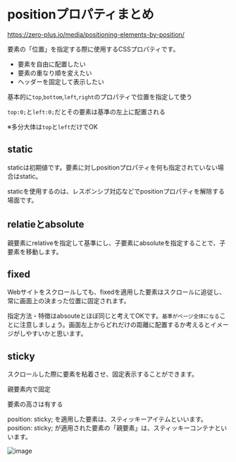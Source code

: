 # positionプロパティまとめ

https://zero-plus.io/media/positioning-elements-by-position/

要素の「位置」を指定する際に使用するCSSプロパティです。

- 要素を自由に配置したい
- 要素の重なり順を変えたい
- ヘッダーを固定して表示したい

基本的に`top`,`bottom`,`left`,`right`のプロパティで位置を指定して使う

`top:0;`と`left:0;`だとその要素は基準の左上に配置される

※多分大体は`top`と`left`だけでOK

## static

staticは初期値です。要素に対しpositionプロパティを何も指定されていない場合はstatic。

staticを使用するのは、レスポンシブ対応などでpositionプロパティを解除する場面です。

## relatieとabsolute

親要素にrelativeを指定して基準にし、子要素にabsoluteを指定することで、子要素を移動します。  

## fixed

Webサイトをスクロールしても、fixedを適用した要素はスクロールに追従し、常に画面上の決まった位置に固定されます。

指定方法・特徴はabsouteとほぼ同じと考えてOKです。`基準がページ全体になる`ことに注意しましょう。画面左上からどれだけの距離に配置するか考えるとイメージがしやすいかと思います。

## sticky

スクロールした際に要素を粘着させ、固定表示することができます。

親要素内で固定

要素の高さは有する

position: sticky; を適用した要素は、スティッキーアイテムといいます。position: sticky; が適用された要素の「親要素」は、スティッキーコンテナといいます。

![image](https://github.com/naoyuki2/TIL/assets/135786069/6d06fbdd-34f0-4df4-897b-1837200c9e5e)

